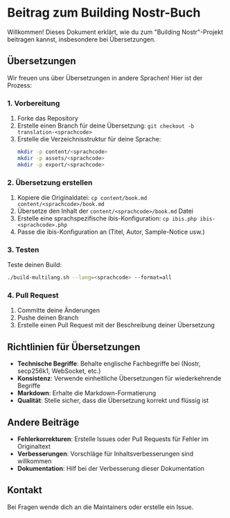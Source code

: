 # Beitrag zum Building Nostr-Buch

Willkommen! Dieses Dokument erklärt, wie du zum "Building Nostr"-Projekt beitragen kannst, insbesondere bei Übersetzungen.

## Übersetzungen

Wir freuen uns über Übersetzungen in andere Sprachen! Hier ist der Prozess:

### 1. Vorbereitung

1. Forke das Repository
2. Erstelle einen Branch für deine Übersetzung: `git checkout -b translation-<sprachcode>`
3. Erstelle die Verzeichnisstruktur für deine Sprache:
   ```bash
   mkdir -p content/<sprachcode>
   mkdir -p assets/<sprachcode>
   mkdir -p export/<sprachcode>
   ```

### 2. Übersetzung erstellen

1. Kopiere die Originaldatei: `cp content/book.md content/<sprachcode>/book.md`
2. Übersetze den Inhalt der `content/<sprachcode>/book.md` Datei
3. Erstelle eine sprachspezifische ibis-Konfiguration: `cp ibis.php ibis-<sprachcode>.php`
4. Passe die ibis-Konfiguration an (Titel, Autor, Sample-Notice usw.)

### 3. Testen

Teste deinen Build:
```bash
./build-multilang.sh --lang=<sprachcode> --format=all
```

### 4. Pull Request

1. Committe deine Änderungen
2. Pushe deinen Branch
3. Erstelle einen Pull Request mit der Beschreibung deiner Übersetzung

## Richtlinien für Übersetzungen

- **Technische Begriffe**: Behalte englische Fachbegriffe bei (Nostr, secp256k1, WebSocket, etc.)
- **Konsistenz**: Verwende einheitliche Übersetzungen für wiederkehrende Begriffe
- **Markdown**: Erhalte die Markdown-Formatierung
- **Qualität**: Stelle sicher, dass die Übersetzung korrekt und flüssig ist

## Andere Beiträge

- **Fehlerkorrekturen**: Erstelle Issues oder Pull Requests für Fehler im Originaltext
- **Verbesserungen**: Vorschläge für Inhaltsverbesserungen sind willkommen
- **Dokumentation**: Hilf bei der Verbesserung dieser Dokumentation

## Kontakt

Bei Fragen wende dich an die Maintainers oder erstelle ein Issue.
